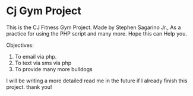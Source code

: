 # Cj Gym Project
This is the CJ Fitness Gym Project. Made by Stephen Sagarino Jr., As a practice for using the PHP script and many more. Hope this can Help you. 

Objectives: 
1. To email via php.
2. To text via sms via php
3. To provide many more bulldogs

I will be writing a more detailed read me in the future if I already finish this project. thank you! 
